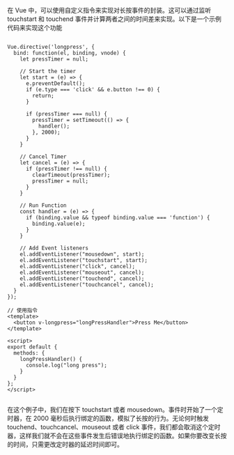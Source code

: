 在 Vue 中，可以使用自定义指令来实现对长按事件的封装。这可以通过监听 touchstart 和 touchend 事件并计算两者之间的时间差来实现。以下是一个示例代码来实现这个功能

```

Vue.directive('longpress', {
  bind: function(el, binding, vnode) {
    let pressTimer = null;

    // Start the timer
    let start = (e) => {
      e.preventDefault();
      if (e.type === 'click' && e.button !== 0) {
        return;
      }

      if (pressTimer === null) {
        pressTimer = setTimeout(() => {
          handler();
        }, 2000);
      }
    }

    // Cancel Timer
    let cancel = (e) => {
      if (pressTimer !== null) {
        clearTimeout(pressTimer);
        pressTimer = null;
      }
    }

    // Run Function
    const handler = (e) => {
      if (binding.value && typeof binding.value === 'function') {
        binding.value(e);
      }
    }

    // Add Event listeners
    el.addEventListener("mousedown", start);
    el.addEventListener("touchstart", start);
    el.addEventListener("click", cancel);
    el.addEventListener("mouseout", cancel);
    el.addEventListener("touchend", cancel);
    el.addEventListener("touchcancel", cancel);
  }
});

// 使用指令
<template>
  <button v-longpress="longPressHandler">Press Me</button>
</template>

<script>
export default {
  methods: {
    longPressHandler() {
      console.log("long press");
    }
  }
};
</script>


```

在这个例子中，我们在按下 touchstart 或者 mousedown。事件时开始了一个定时器，在 2000 毫秒后执行绑定的函数，模拟了长按的行为。无论何时触发 touchend、touchcancel、mouseout 或者 click 事件，我们都会取消这个定时器，这样我们就不会在这些事件发生后错误地执行绑定的函数。如果你要改变长按的时间，只需更改定时器的延迟时间即可。
